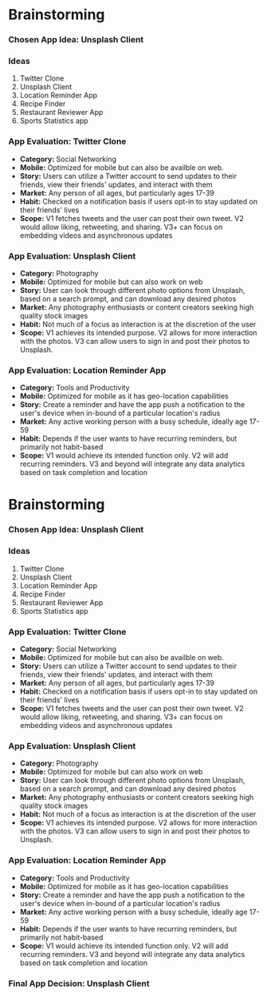 
# Brainstorming

### Chosen App Idea: Unsplash Client

### Ideas
1. Twitter Clone
2. Unsplash Client
3. Location Reminder App
4. Recipe Finder
5. Restaurant Reviewer App
6. Sports Statistics app

### App Evaluation: Twitter Clone

<!-- Evaluation of your app across the following attributes -->

- **Category:** Social Networking
- **Mobile:** Optimized for mobile but can also be availble on web.
- **Story:** Users can utilize a Twitter account to send updates to their friends, view their friends' updates, and interact with them
- **Market:** Any person of all ages, but particularly ages 17-39
- **Habit:** Checked on a notification basis if users opt-in to stay updated on their friends' lives
- **Scope:** V1 fetches tweets and the user can post their own tweet. V2 would allow liking, retweeting, and sharing. V3+ can focus on embedding videos and asynchronous updates

### App Evaluation: Unsplash Client

<!-- Evaluation of your app across the following attributes -->

- **Category:** Photography
- **Mobile:** Optimized for mobile but can also work on web
- **Story:** User can look through different photo options from Unsplash, based on a search prompt, and can download any desired photos
- **Market:** Any photography enthusiasts or content creators seeking high quality stock images
- **Habit:** Not much of a focus as interaction is at the discretion of the user
- **Scope:** V1 achieves its intended purpose. V2 allows for more interaction with the photos. V3 can allow users to sign in and post their photos to Unsplash.

### App Evaluation: Location Reminder App

<!-- Evaluation of your app across the following attributes -->

- **Category:** Tools and Productivity
- **Mobile:** Optimized for mobile as it has geo-location capabilities
- **Story:** Create a reminder and have the app push a notification to the user's device when in-bound of a particular location's radius
- **Market:** Any active working person with a busy schedule, ideally age 17-59
- **Habit:** Depends if the user wants to have recurring reminders, but primarily not habit-based
- **Scope:** V1 would achieve its intended function only. V2 will add recurring reminders. V3 and beyond will integrate any data analytics based on task completion and location

#
# Brainstorming

### Chosen App Idea: Unsplash Client

### Ideas
1. Twitter Clone
2. Unsplash Client
3. Location Reminder App
4. Recipe Finder
5. Restaurant Reviewer App
6. Sports Statistics app

### App Evaluation: Twitter Clone

<!-- Evaluation of your app across the following attributes -->

- **Category:** Social Networking
- **Mobile:** Optimized for mobile but can also be availble on web.
- **Story:** Users can utilize a Twitter account to send updates to their friends, view their friends' updates, and interact with them
- **Market:** Any person of all ages, but particularly ages 17-39
- **Habit:** Checked on a notification basis if users opt-in to stay updated on their friends' lives
- **Scope:** V1 fetches tweets and the user can post their own tweet. V2 would allow liking, retweeting, and sharing. V3+ can focus on embedding videos and asynchronous updates

### App Evaluation: Unsplash Client

<!-- Evaluation of your app across the following attributes -->

- **Category:** Photography
- **Mobile:** Optimized for mobile but can also work on web
- **Story:** User can look through different photo options from Unsplash, based on a search prompt, and can download any desired photos
- **Market:** Any photography enthusiasts or content creators seeking high quality stock images
- **Habit:** Not much of a focus as interaction is at the discretion of the user
- **Scope:** V1 achieves its intended purpose. V2 allows for more interaction with the photos. V3 can allow users to sign in and post their photos to Unsplash.

### App Evaluation: Location Reminder App

<!-- Evaluation of your app across the following attributes -->

- **Category:** Tools and Productivity
- **Mobile:** Optimized for mobile as it has geo-location capabilities
- **Story:** Create a reminder and have the app push a notification to the user's device when in-bound of a particular location's radius
- **Market:** Any active working person with a busy schedule, ideally age 17-59
- **Habit:** Depends if the user wants to have recurring reminders, but primarily not habit-based
- **Scope:** V1 would achieve its intended function only. V2 will add recurring reminders. V3 and beyond will integrate any data analytics based on task completion and location

### Final App Decision: **Unsplash Client**